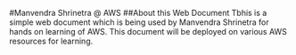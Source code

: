 #Manvendra Shrinetra @ AWS
##About this Web Document
Tbhis is a simple web document which is being used by Manvendra Shrinetra for hands on learning of AWS. This document will be deployed on various AWS resources for learning.